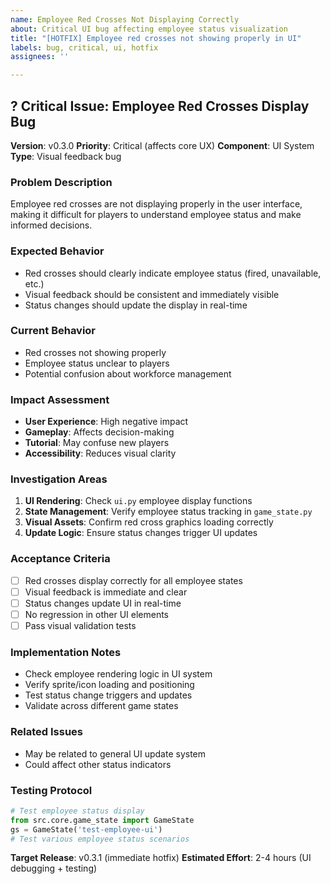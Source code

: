 ```yaml
---
name: Employee Red Crosses Not Displaying Correctly
about: Critical UI bug affecting employee status visualization
title: "[HOTFIX] Employee red crosses not showing properly in UI"
labels: bug, critical, ui, hotfix
assignees: ''

---
```


## ? Critical Issue: Employee Red Crosses Display Bug

**Version**: v0.3.0
**Priority**: Critical (affects core UX)
**Component**: UI System
**Type**: Visual feedback bug

### Problem Description
Employee red crosses are not displaying properly in the user interface, making it difficult for players to understand employee status and make informed decisions.

### Expected Behavior
- Red crosses should clearly indicate employee status (fired, unavailable, etc.)
- Visual feedback should be consistent and immediately visible
- Status changes should update the display in real-time

### Current Behavior
- Red crosses not showing properly
- Employee status unclear to players
- Potential confusion about workforce management

### Impact Assessment
- **User Experience**: High negative impact
- **Gameplay**: Affects decision-making
- **Tutorial**: May confuse new players
- **Accessibility**: Reduces visual clarity

### Investigation Areas
1. **UI Rendering**: Check `ui.py` employee display functions
2. **State Management**: Verify employee status tracking in `game_state.py`
3. **Visual Assets**: Confirm red cross graphics loading correctly
4. **Update Logic**: Ensure status changes trigger UI updates

### Acceptance Criteria
- [ ] Red crosses display correctly for all employee states
- [ ] Visual feedback is immediate and clear
- [ ] Status changes update UI in real-time
- [ ] No regression in other UI elements
- [ ] Pass visual validation tests

### Implementation Notes
- Check employee rendering logic in UI system
- Verify sprite/icon loading and positioning
- Test status change triggers and updates
- Validate across different game states

### Related Issues
- May be related to general UI update system
- Could affect other status indicators

### Testing Protocol
```python
# Test employee status display
from src.core.game_state import GameState
gs = GameState('test-employee-ui')
# Test various employee status scenarios
```

**Target Release**: v0.3.1 (immediate hotfix)
**Estimated Effort**: 2-4 hours (UI debugging + testing)
